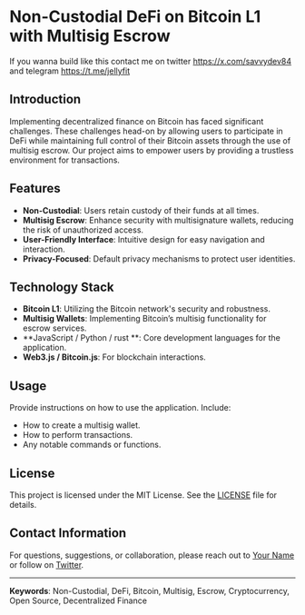 
# Non-Custodial DeFi on Bitcoin L1 with Multisig Escrow
If you wanna build like this contact me on twitter https://x.com/savvydev84 and telegram https://t.me/jellyfit
## Introduction

Implementing decentralized finance on Bitcoin has faced significant challenges. These challenges head-on by allowing users to participate in DeFi while maintaining full control of their Bitcoin assets through the use of multisig escrow. Our project aims to empower users by providing a trustless environment for transactions.

## Features

- **Non-Custodial**: Users retain custody of their funds at all times.
- **Multisig Escrow**: Enhance security with multisignature wallets, reducing the risk of unauthorized access.
- **User-Friendly Interface**: Intuitive design for easy navigation and interaction.
- **Privacy-Focused**: Default privacy mechanisms to protect user identities.

## Technology Stack

- **Bitcoin L1**: Utilizing the Bitcoin network's security and robustness.
- **Multisig Wallets**: Implementing Bitcoin’s multisig functionality for escrow services.
- **JavaScript / Python / rust **: Core development languages for the application.
- **Web3.js / Bitcoin.js**: For blockchain interactions.

## Usage

Provide instructions on how to use the application. Include:
- How to create a multisig wallet.
- How to perform transactions.
- Any notable commands or functions.


## License

This project is licensed under the MIT License. See the [LICENSE](LICENSE) file for details.

## Contact Information

For questions, suggestions, or collaboration, please reach out to [Your Name](mailto:your.email@example.com) or follow on [Twitter](https://twitter.com/yourusername).

---

**Keywords**: Non-Custodial, DeFi, Bitcoin, Multisig, Escrow, Cryptocurrency, Open Source, Decentralized Finance
